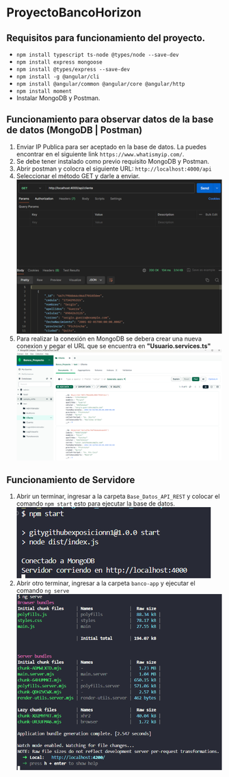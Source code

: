 # ProyectoBancoHorizon


## Requisitos para funcionamiento del proyecto.
- `npm install typescript ts-node @types/node --save-dev`
- `npm install express mongoose`
- `npm install @types/express --save-dev`
- `npm install -g @angular/cli`
- `npm install @angular/common @angular/core @angular/http`
- `npm install moment`
- Instalar MongoDB y Postman.


## Funcionamiento para observar datos de la base de datos (MongoDB | Postman)
1. Enviar IP Publica para ser aceptado en la base de datos. La puedes encontrar en el siguiente link `https://www.whatismyip.com/`.
2. Se debe tener instalado como previo requisito MongoDB y Postman.
3. Abrir postman y colocra el siguiente URL: `http://localhost:4000/api`
4. Seleccionar el método GET y darle a enviar.
![Peticion GET en Postman](/img_readme/usoPostman.png)
5. Para realizar la conexión en MongoDB se debera crear una nueva conexion  y pegar el URL que se encuentra en **"Usuario.services.ts"**
![Visualizacion en MongoDB](/img_readme/ConexionMongoDB.png)

## Funcionamiento de Servidore 
1. Abrir un terminar, ingresar a la carpeta `Base_Datos_API_REST` y colocar el comando `npm start` esto para ejecutar la base de datos.
![Iniciar Base de Datos](/img_readme/IniciarBaseDatos.png)
2. Abrir otro terminar, ingresar a la carpeta `banco-app` y ejecutar el comando `ng serve`
![Iniciar Proyecto](/img_readme/IniciarProyecto.png)